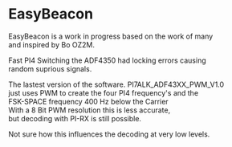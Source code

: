 # EasyBeacon

EasyBeacon is a work in progress based on the work of many\
and inspired by Bo OZ2M.

Fast PI4 Switching the ADF4350 had locking errors causing\
random suprious signals. 

The lastest version of the software. PI7ALK_ADF43XX_PWM_V1.0\
just uses PWM to create the four PI4 frequency's and the\
FSK-SPACE frequency 400 Hz below the Carrier\
With a 8 Bit PWM resolution this is less accurate,\
but decoding with PI-RX is still possible.

Not sure how this influences the decoding at very low levels.

